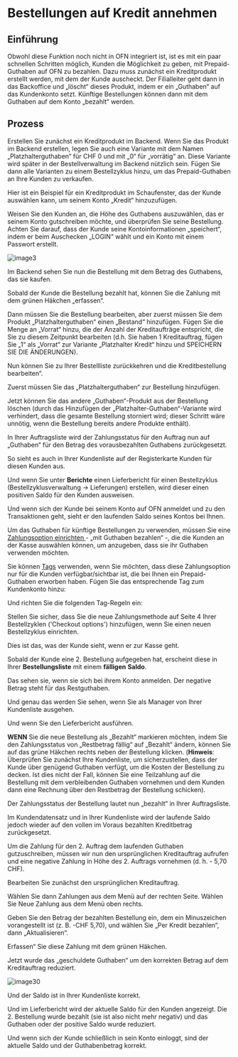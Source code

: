 # Bestellungen auf Kredit annehmen

## Einführung

Obwohl diese Funktion noch nicht in OFN integriert ist, ist es mit ein paar schnellen Schritten möglich, Kunden die Möglichkeit zu geben, mit Prepaid-Guthaben auf OFN zu bezahlen. Dazu muss zunächst ein Kreditprodukt erstellt werden, mit dem der Kunde auscheckt. Der Filialleiter geht dann in das Backoffice und „löscht“ dieses Produkt, indem er ein „Guthaben“ auf das Kundenkonto setzt. Künftige Bestellungen können dann mit dem Guthaben auf dem Konto „bezahlt“ werden.

## Prozess

Erstellen Sie zunächst ein Kreditprodukt im Backend. Wenn Sie das Produkt im Backend erstellen, legen Sie auch eine Variante mit dem Namen „Platzhalterguthaben“ für CHF 0 und mit „0“ für „vorrätig“ an. Diese Variante wird später in der Bestellverwaltung im Backend nützlich sein. Fügen Sie dann alle Varianten zu einem Bestellzyklus hinzu, um das Prepaid-Guthaben an Ihre Kunden zu verkaufen.

Hier ist ein Beispiel für ein Kreditprodukt im Schaufenster, das der Kunde auswählen kann, um seinem Konto „Kredit“ hinzuzufügen.

Weisen Sie den Kunden an, die Höhe des Guthabens auszuwählen, das er seinem Konto gutschreiben möchte, und überprüfen Sie seine Bestellung. Achten Sie darauf, dass der Kunde seine Kontoinformationen „speichert“, indem er beim Auschecken „LOGIN“ wählt und ein Konto mit einem Passwort erstellt.

![image3](https://user-images.githubusercontent.com/88801240/207040600-029c79d3-f975-4985-849d-4af2f0df0085.png)

Im Backend sehen Sie nun die Bestellung mit dem Betrag des Guthabens, das sie kaufen.

Sobald der Kunde die Bestellung bezahlt hat, können Sie die Zahlung mit dem grünen Häkchen „erfassen“.

Dann müssen Sie die Bestellung bearbeiten, aber zuerst müssen Sie dem Produkt „Platzhalterguthaben“ einen „Bestand“ hinzufügen. Fügen Sie die Menge an „Vorrat“ hinzu, die der Anzahl der Kreditaufträge entspricht, die Sie zu diesem Zeitpunkt bearbeiten (d.h. Sie haben 1 Kreditauftrag, fügen Sie „1“ als „Vorrat“ zur Variante „Platzhalter Kredit“ hinzu und SPEICHERN SIE DIE ÄNDERUNGEN).

Nun können Sie zu Ihrer Bestellliste zurückkehren und die Kreditbestellung bearbeiten“.

Zuerst müssen Sie das „Platzhalterguthaben“ zur Bestellung hinzufügen.

Jetzt können Sie das andere „Guthaben“-Produkt aus der Bestellung löschen (durch das Hinzufügen der „Platzhalter-Guthaben“-Variante wird verhindert, dass die gesamte Bestellung storniert wird; dieser Schritt wäre unnötig, wenn die Bestellung bereits andere Produkte enthält).

In Ihrer Auftragsliste wird der Zahlungsstatus für den Auftrag nun auf „Guthaben“ für den Betrag des vorausbezahlten Guthabens zurückgesetzt.

So sieht es auch in Ihrer Kundenliste auf der Registerkarte Kunden für diesen Kunden aus.

Und wenn Sie unter **Berichte** einen Lieferbericht für einen Bestellzyklus (Bestellzyklusverwaltung -> Lieferungen) erstellen, wird dieser einen positiven Saldo für den Kunden ausweisen.

Und wenn sich der Kunde bei seinem Konto auf OFN anmeldet und zu den Transaktionen geht, sieht er den laufenden Saldo seines Kontos bei Ihnen.

Um das Guthaben für künftige Bestellungen zu verwenden, müssen Sie eine [Zahlungsoption einrichten](bestellungen-auf-kredit-annehmen.md#einfuhrung)[ ](bestellungen-auf-kredit-annehmen.md#einfuhrung)- „mit Guthaben bezahlen“ -, die die Kunden an der Kasse auswählen können, um anzugeben, dass sie ihr Guthaben verwenden möchten.

Sie können [Tags](https://guide.openfoodnetwork.org/v/deutsch/basic-features/shopfront/customer-management-and-conditional-displays-prices/tags-and-tag-rules) verwenden, wenn Sie möchten, dass diese Zahlungsoption nur für die Kunden verfügbar/sichtbar ist, die bei Ihnen ein Prepaid-Guthaben erworben haben. Fügen Sie das entsprechende Tag zum Kundenkonto hinzu:

Und richten Sie die folgenden Tag-Regeln ein:

Stellen Sie sicher, dass Sie die neue Zahlungsmethode auf Seite 4 Ihrer Bestellzyklen ('Checkout options') hinzufügen, wenn Sie einen neuen Bestellzyklus einrichten.

Dies ist das, was der Kunde sieht, wenn er zur Kasse geht.

Sobald der Kunde eine 2. Bestellung aufgegeben hat, erscheint diese in Ihrer **Bestellungsliste** mit einem **fälligen** **Saldo**.

Das sehen sie, wenn sie sich bei ihrem Konto anmelden. Der negative Betrag steht für das Restguthaben.

Und genau das werden Sie sehen, wenn Sie als Manager von Ihrer Kundenliste ausgehen.

Und wenn Sie den Lieferbericht ausführen.

**WENN** Sie die neue Bestellung als „Bezahlt“ markieren möchten, indem Sie den Zahlungsstatus von „Restbetrag fällig“ auf „Bezahlt“ ändern, können Sie auf das grüne Häkchen rechts neben der Bestellung klicken. (**Hinweis**: Überprüfen Sie zunächst Ihre Kundenliste, um sicherzustellen, dass der Kunde über genügend Guthaben verfügt, um die Kosten der Bestellung zu decken. Ist dies nicht der Fall, können Sie eine Teilzahlung auf die Bestellung mit dem verbleibenden Guthaben vornehmen und dem Kunden dann eine Rechnung über den Restbetrag der Bestellung schicken).

Der Zahlungsstatus der Bestellung lautet nun „bezahlt“ in Ihrer Auftragsliste.

Im Kundendatensatz und in Ihrer Kundenliste wird der laufende Saldo jedoch wieder auf den vollen im Voraus bezahlten Kreditbetrag zurückgesetzt.

Um die Zahlung für den 2. Auftrag dem laufenden Guthaben gutzuschreiben, müssen wir nun den ursprünglichen Kreditauftrag aufrufen und eine negative Zahlung in Höhe des 2. Auftrags vornehmen (d. h. - 5,70 CHF).

Bearbeiten Sie zunächst den ursprünglichen Kreditauftrag.

Wählen Sie dann Zahlungen aus dem Menü auf der rechten Seite. Wählen Sie Neue Zahlung aus dem Menü oben rechts.

Geben Sie den Betrag der bezahlten Bestellung ein, dem ein Minuszeichen vorangestellt ist (z. B. -CHF 5,70), und wählen Sie „Per Kredit bezahlen“, dann „Aktualisieren“.

Erfassen“ Sie diese Zahlung mit dem grünen Häkchen.

Jetzt wurde das „geschuldete Guthaben“ um den korrekten Betrag auf dem Kreditauftrag reduziert.

![image30](https://user-images.githubusercontent.com/88801240/207069952-80e23eb1-92a8-4654-931d-1bdd316d7be9.png)

Und der Saldo ist in Ihrer Kundenliste korrekt.

Und im Lieferbericht wird der aktuelle Saldo für den Kunden angezeigt. Die 2. Bestellung wurde bezahlt (sie ist also nicht mehr negativ) und das Guthaben oder der positive Saldo wurde reduziert.

Und wenn sich der Kunde schließlich in sein Konto einloggt, sind der aktuelle Saldo und der Guthabenbetrag korrekt.

